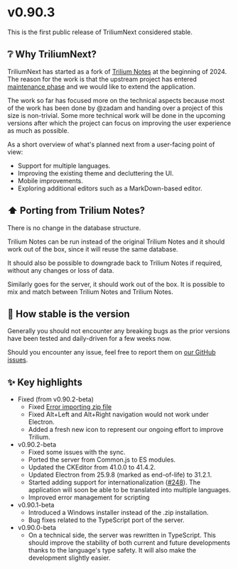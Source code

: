 # v0.90.3
This is the first public release of TriliumNext considered stable.

## ❔ Why TriliumNext?

TriliumNext has started as a fork of [Trilium Notes](https://github.com/zadam/trilium) at the beginning of 2024. The reason for the work is that the upstream project has entered [maintenance phase](https://github.com/zadam/trilium/issues/4620) and we would like to extend the application.

The work so far has focused more on the technical aspects because most of the work has been done by @zadam and handing over a project of this size is non-trivial. Some more technical work will be done in the upcoming versions after which the project can focus on improving the user experience as much as possible.

As a short overview of what's planned next from a user-facing point of view:

*   Support for multiple languages.
*   Improving the existing theme and decluttering the UI.
*   Mobile improvements.
*   Exploring additional editors such as a MarkDown-based editor.

## ⬆️ Porting from Trilium Notes?

There is no change in the database structure.

Trilium Notes can be run instead of the original Trilium Notes and it should work out of the box, since it will reuse the same database.

It should also be possible to downgrade back to Trilium Notes if required, without any changes or loss of data.

Similarly goes for the server, it should work out of the box. It is possible to mix and match between Trilium Notes and Trilium Notes.

## 🐞 How stable is the version

Generally you should not encounter any breaking bugs as the prior versions have been tested and daily-driven for a few weeks now.

Should you encounter any issue, feel free to report them on [our GitHub issues](https://github.com/TriliumNext/Notes/issues).

## ✨ Key highlights

*   Fixed (from v0.90.2-beta)
    *   Fixed [Error importing zip file](https://github.com/TriliumNext/Notes/issues/281)
    *   Fixed Alt+Left and Alt+Right navigation would not work under Electron.
    *   Added a fresh new icon to represent our ongoing effort to improve Trilium.
*   v0.90.2-beta
    *   Fixed some issues with the sync.
    *   Ported the server from Common.js to ES modules.
    *   Updated the CKEditor from 41.0.0 to 41.4.2.
    *   Updated Electron from 25.9.8 (marked as end-of-life) to 31.2.1.
    *   Started adding support for internationalization ([#248](https://github.com/TriliumNext/Notes/pull/248)). The application will soon be able to be translated into multiple languages.
    *   Improved error management for scripting
*   v0.90.1-beta
    *   Introduced a Windows installer instead of the .zip installation.
    *   Bug fixes related to the TypeScript port of the server.
*   v0.90.0-beta
    *   On a technical side, the server was rewritten in TypeScript. This should improve the stability of both current and future developments thanks to the language's type safety. It will also make the development slightly easier.